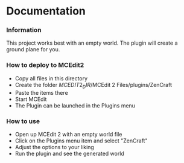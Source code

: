 # Documentation


### Information
This project works best with an empty world. The plugin will create a ground plane for you.

### How to deploy to MCEdit2
- Copy all files in this directory
- Create the folder $MCEDIT2_DIR$/MCEdit 2 Files/plugins/ZenCraft
- Paste the items there
- Start MCEdit
- The Plugin can be launched in the Plugins menu

### How to use
- Open up MCEdit 2 with an empty world file
- Click on the Plugins menu item and select "ZenCraft"
- Adjust the options to your liking
- Run the plugin and see the generated world